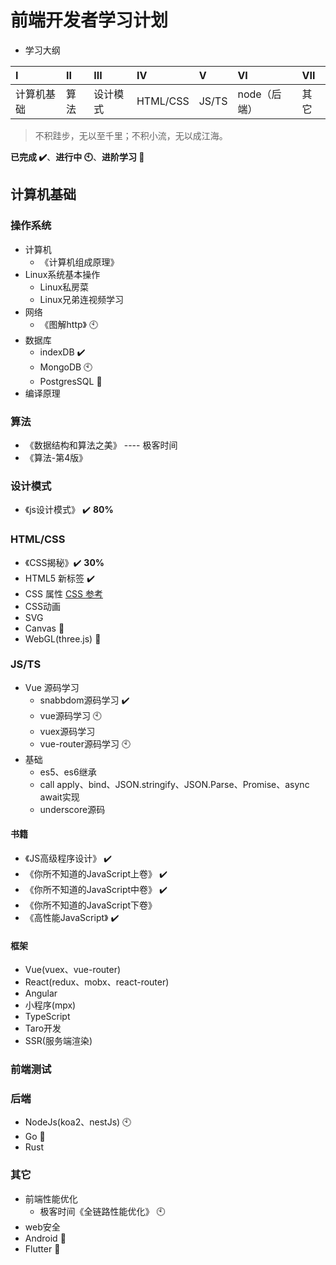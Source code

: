 # 前端开发者学习计划
- 学习大纲

| I          | II   | III      | IV       | V     | VI           | VII  |
| :--------- | :--- | :------- | :------- | :---- | :----------- | :--- |
| 计算机基础 | 算法 | 设计模式 | HTML/CSS | JS/TS | node（后端） | 其它 |

> 不积跬步，无以至千里；不积小流，无以成江海。

 **已完成 :heavy_check_mark:**、**进行中 :clock10:**、**进阶学习 :ghost:**

## 计算机基础
### 操作系统
- 计算机
  - 《计算机组成原理》
- Linux系统基本操作
  - Linux私房菜
  - Linux兄弟连视频学习
- 网络
  - 《图解http》 :clock10:
- 数据库
  - indexDB :heavy_check_mark:
  - MongoDB :clock10:
  - PostgresSQL :ghost:
- 编译原理
### 算法
- 《数据结构和算法之美》 ---- 极客时间
- 《算法-第4版》
### 设计模式
- 《js设计模式》 :heavy_check_mark: **80%**
### HTML/CSS
- 《CSS揭秘》:heavy_check_mark: **30%**
- HTML5 新标签 :heavy_check_mark:
- CSS 属性 [CSS 参考](https://developer.mozilla.org/zh-CN/docs/Web/CSS/Reference)
- CSS动画
- SVG
- Canvas :ghost:
- WebGL(three.js) :ghost:
### JS/TS
- Vue 源码学习
  - snabbdom源码学习 :heavy_check_mark:
  - vue源码学习 :clock10:
  - vuex源码学习
  - vue-router源码学习 :clock10:
- 基础
  - es5、es6继承
  - call apply、bind、JSON.stringify、JSON.Parse、Promise、async await实现
  - underscore源码
#### 书籍
- 《JS高级程序设计》 :heavy_check_mark:
- 《你所不知道的JavaScript上卷》 :heavy_check_mark:
- 《你所不知道的JavaScript中卷》 :heavy_check_mark:
- 《你所不知道的JavaScript下卷》
- 《高性能JavaScript》 :heavy_check_mark:
#### 框架
- Vue(vuex、vue-router)
- React(redux、mobx、react-router)
- Angular
- 小程序(mpx)
- TypeScript
- Taro开发
- SSR(服务端渲染)
### 前端测试
### 后端
- NodeJs(koa2、nestJs) :clock10:
- Go :ghost:
- Rust
### 其它
- 前端性能优化
  - 极客时间《全链路性能优化》 :clock10:
- web安全
- Android :ghost:
- Flutter :ghost:

